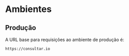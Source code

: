 # Ambientes

## Produção

A URL base para requisições ao ambiente de produção é:

`https://consultar.io`
